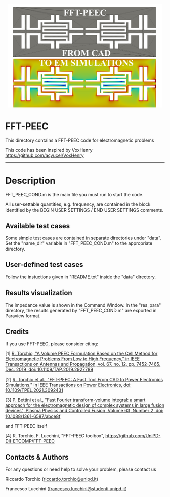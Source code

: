 <p align="center">
	<img src="image.png" width="486.4">
</p>

# FFT-PEEC 

This directory contains a FFT-PEEC code for electromagnetic problems

This code has been inspired by VoxHenry https://github.com/acyucel/VoxHenry

-------------------------------------------------------------------

# Description
 
FFT_PEEC_COND.m is the main file you must run to start the code. 

All user-settable quantities, e.g. frequency, are contained in the block identified by the 
BEGIN USER SETTINGS / END USER SETTINGS comments.

Available test cases
--------------------
Some simple test cases are contained in separate directories under "data". 
Set the "name_dir" variable in "FFT_PEEC_COND.m"  to the appropriate directory.

User-defined test cases
-----------------------
Follow the instuctions given in "README.txt" inside the "data" directory.

Results visualization
--------------------
The impedance value is shown in the Command Window. 
In the "res_para" directory, the results generated by "FFT_PEEC_COND.m" are exported in 
Paraview format. 

Credits
--------------------
If you use FFT-PEEC, please consider citing:

 [1] [R. Torchio, "A Volume PEEC Formulation Based on the Cell Method for Electromagnetic Problems From Low to High Frequency," in IEEE Transactions on Antennas and Propagation, vol. 67, no. 12, pp. 7452-7465, Dec. 2019, doi: 10.1109/TAP.2019.2927789](https://ieeexplore.ieee.org/document/8764572)
 
 [2] [R. Torchio et al., "FFT-PEEC: A Fast Tool From CAD to Power Electronics Simulations," in IEEE Transactions on Power Electronics, doi: 10.1109/TPEL.2021.3092431](https://ieeexplore.ieee.org/document/9465649)

 [3] [P. Bettini et al., "Fast Fourier transform-volume integral: a smart approach for the electromagnetic design of complex systems in large fusion devices", Plasma Physics and Controlled Fusion, Volume 63, Number 2, doi: 10.1088/1361-6587/abce8f](https://iopscience.iop.org/article/10.1088/1361-6587/abce8f)
 
and FFT-PEEC itself

 [4] R. Torchio, F. Lucchini, "FFT-PEEC toolbox", https://github.com/UniPD-DII-ETCOMP/FFT-PEEC

Contacts & Authors
-----------------------
For any questions or need help to solve your problem, please contact us

Riccardo Torchio (riccardo.torchio@unipd.it)

Francesco Lucchini (francesco.lucchini@studenti.unipd.it)
